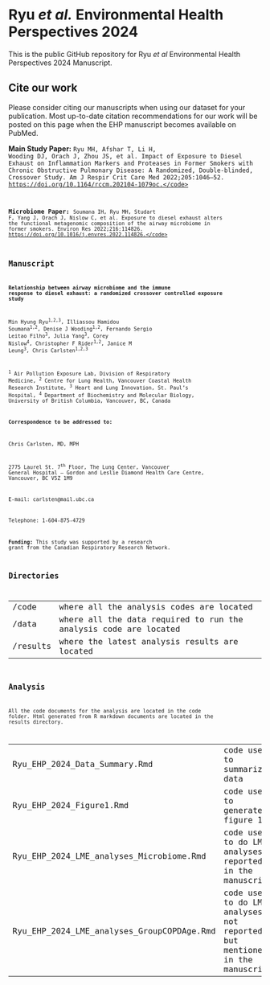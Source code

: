 # Ryu <em>et al.</em> Environmental Health Perspectives 2024

This is the public GitHub repository for Ryu <em>et al</em> Environmental Health Perspectives 2024 Manuscript.

## Cite our work
Please consider citing our manuscripts when using our dataset for your publication. Most up-to-date citation recommendations for our work will be posted on this page when the EHP manuscript becomes available on PubMed.

<strong> Main Study Paper:</strong>
    <code>Ryu MH, Afshar T, Li H, Wooding DJ, Orach J, Zhou JS, et al. Impact of Exposure to Diesel Exhaust on Inflammation Markers and Proteases in Former Smokers with Chronic Obstructive Pulmonary Disease: A Randomized, Double-blinded, Crossover Study. Am J Respir Crit Care Med 2022;205:1046–52. https://doi.org/10.1164/rccm.202104-1079oc.</code>

<strong>Microbiome Paper:</strong>
    <code>Soumana IH, Ryu MH, Studart F, Yang J, Orach J, Nislow C, et al. Exposure to diesel exhaust alters the functional metagenomic composition of the airway microbiome in former smokers. Environ Res 2022;216:114826. https://doi.org/10.1016/j.envres.2022.114826.</code>
  

## Manuscript


**Relationship between airway microbiome and the immune response to diesel exhaust: a randomized crossover controlled exposure study**

Min Hyung Ryu<sup>1,2,3</sup>, Illiassou Hamidou Soumana<sup>1,2</sup>, Denise J Wooding<sup>1,2</sup>, Fernando Sergio Leitao Filho<sup>3</sup>, Julia Yang<sup>3</sup>, Corey Nislow<sup>4</sup>, Christopher F Rider<sup>1,2</sup>, Janice M Leung<sup>3</sup>, Chris Carlsten<sup>1,2,3</sup>

<sup>1</sup> Air Pollution Exposure Lab, Division of Respiratory Medicine, <sup>2</sup> Centre for Lung Health, Vancouver Coastal Health Research Institute, <sup>3</sup> Heart and Lung Innovation, St. Paul’s Hospital, <sup>4</sup> Department of Biochemistry and Molecular Biology, University of British Columbia, Vancouver, BC, Canada

**Correspondence to be addressed to:**\
\
Chris Carlsten, MD, MPH

2775 Laurel St. 7<sup>th</sup> Floor, The Lung Center, Vancouver General Hospital – Gordon and Leslie Diamond Health Care Centre, Vancouver, BC V5Z 1M9

E-mail: carlsten\@mail.ubc.ca

Telephone: 1-604-875-4729

**Funding:** This study was supported by a research grant from the Canadian Respiratory Research Network.

## Directories


|          |                                                                  |
|---------------|---------------------------------------------------------|
| /code    | where all the analysis codes are located                          |
| /data    | where all the data required to run the analysis code are located |
| /results | where the latest analysis results are located                    |

## Analysis

All the code documents for the analysis are located in the code folder. Html generated from R markdown documents are located in the results directory.


|                                            |                                                                           |
|---------------------------|---------------------------------------------|
| Ryu_EHP_2024_Data_Summary.Rmd              | code used to summarize data                                               |
| Ryu_EHP_2024_Figure1.Rmd                   | code used to generate figure 1                                            |
| Ryu_EHP_2024_LME_analyses_Microbiome.Rmd   | code used to do LME analyses reported in the manuscript                   |
| Ryu_EHP_2024_LME_analyses_GroupCOPDAge.Rmd | code used to do LME analyses not reported but mentioned in the manuscript |
